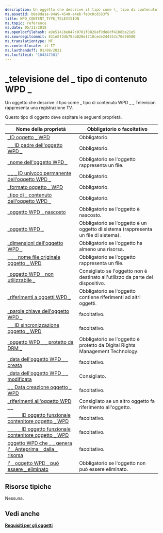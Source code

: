 ```yaml
---
description: Un oggetto che descrive il tipo come \_ tipo di contenuto WPD \_ \_ Television rappresenta una registrazione TV.
ms.assetid: b8e8da1a-94a9-4540-a4eb-fe0c0cd383f9
title: WPD_CONTENT_TYPE_TELEVISION
ms.topic: reference
ms.date: 05/31/2018
ms.openlocfilehash: e9e5141be847c0701f8828af0de8df41b8be21e5
ms.sourcegitcommit: 831e8f3db78ab820e1710cede244553c70e50500
ms.translationtype: MT
ms.contentlocale: it-IT
ms.lasthandoff: 01/08/2021
ms.locfileid: "104347381"
---
```

# <a name="wpd_content_type_television"></a>\_televisione del \_ tipo di contenuto WPD \_

Un oggetto che descrive il tipo come \_ tipo di contenuto WPD \_ \_ Television rappresenta una registrazione TV.

Questo tipo di oggetto deve ospitare le seguenti proprietà.



| Nome della proprietà                                                                                                         | Obbligatorio o facoltativo                                                         |
|-----------------------------------------------------------------------------------------------------------------------|------------------------------------------------------------------------------|
| [\_ID oggetto \_ WPD](object-properties.md)                                                                | Obbligatorio.                                                                    |
| [\_ \_ ID padre dell'oggetto WPD \_](object-properties.md)                                                 | Obbligatorio.                                                                    |
| [\_nome dell'oggetto WPD \_](object-properties.md)                                                            | Obbligatorio se l'oggetto rappresenta un file.                                    |
| [\_ \_ \_ ID univoco permanente dell'oggetto WPD \_](object-properties.md)                          | Obbligatorio.                                                                    |
| [\_formato oggetto \_ WPD](object-properties.md)                                                        | Obbligatorio.                                                                    |
| [\_tipo di \_ contenuto dell'oggetto WPD \_](object-properties.md)                                           | Obbligatorio.                                                                    |
| [\_oggetto WPD \_ nascosto](object-properties.md)                                                    | Obbligatorio se l'oggetto è nascosto.                                            |
| [\_oggetto WPD \_](object-properties.md)                                                    | Obbligatorio se l'oggetto è un oggetto di sistema (rappresenta un file di sistema).        |
| [\_dimensioni dell'oggetto WPD \_](object-properties.md)                                                            | Obbligatorio se l'oggetto ha almeno una risorsa.                            |
| [\_ \_ \_ nome file originale oggetto \_ WPD](object-properties.md)                              | Obbligatorio se l'oggetto rappresenta un file.                                    |
| [\_oggetto WPD \_ non utilizzabile \_](object-properties.md)                                       | Consigliato se l'oggetto non è destinato all'utilizzo da parte del dispositivo.        |
| [\_riferimenti a oggetti WPD \_](object-properties.md)                                                | Obbligatorio se l'oggetto contiene riferimenti ad altri oggetti.                      |
| [\_parole chiave dell'oggetto WPD \_](object-properties.md)                                                    | facoltativo.                                                                    |
| [\_ \_ ID sincronizzazione oggetto \_ WPD](object-properties.md)                                                     | facoltativo.                                                                    |
| [\_oggetto WPD \_ \_ protetto da DRM \_](object-properties.md)                                  | Obbligatorio se l'oggetto è protetto da Digital Rights Management Technology. |
| [\_data dell'oggetto WPD \_ \_ creata](object-properties.md)                                           | facoltativo.                                                                    |
| [\_data dell'oggetto WPD \_ \_ modificata](object-properties.md)                                         | Consigliato.                                                                 |
| [\_ \_ Data creazione oggetto \_ WPD](object-properties.md)                                         | facoltativo.                                                                    |
| [\_riferimenti all'oggetto WPD \_ \_](object-properties.md)                                     | Consigliato se un altro oggetto fa riferimento all'oggetto.                   |
| [\_ \_ \_ \_ ID oggetto funzionale contenitore oggetto \_ WPD](object-properties.md)     | facoltativo.                                                                    |
| [\_ \_ \_ \_ ID oggetto funzionale contenitore oggetto \_ WPD](object-properties.md)     | facoltativo.                                                                    |
| [oggetto WPD che \_ \_ genera l' \_ Anteprima \_ dalla \_ risorsa](object-properties.md) | facoltativo.                                                                    |
| [l' \_ oggetto WPD \_ può essere \_ eliminato](object-properties.md)                                               | Obbligatorio se l'oggetto non può essere eliminato.                                    |



 

## <a name="typical-resources"></a>Risorse tipiche

Nessuna.

## <a name="see-also"></a>Vedi anche

<dl> <dt>

[**Requisiti per gli oggetti**](requirements-for-objects.md)
</dt> </dl>

 

 



